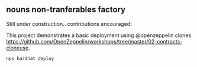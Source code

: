 ## nouns non-tranferables factory

Still under construction.. contributions encouraged!

This project demonstrates a basic deployment using @openzeppelin clones https://github.com/OpenZeppelin/workshops/tree/master/02-contracts-cloneuse.

```shell
npx hardhat deploy
```
